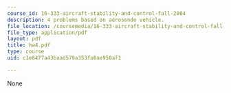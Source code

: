 ```yaml
---
course_id: 16-333-aircraft-stability-and-control-fall-2004
description: 4 problems based on aerosonde vehicle.
file_location: /coursemedia/16-333-aircraft-stability-and-control-fall-2004/c1e8477a43baad579a353fa0ae950af1_hw4.pdf
file_type: application/pdf
layout: pdf
title: hw4.pdf
type: course
uid: c1e8477a43baad579a353fa0ae950af1

---
```

None